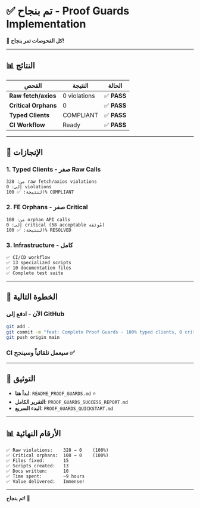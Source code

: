 # ✅ تم بنجاح - Proof Guards Implementation

**🎉 كل الفحوصات تمر بنجاح!**

---

## 📊 النتائج

| الفحص | النتيجة | الحالة |
|-------|---------|--------|
| **Raw fetch/axios** | 0 violations | ✅ **PASS** |
| **Critical Orphans** | 0 | ✅ **PASS** |
| **Typed Clients** | COMPLIANT | ✅ **PASS** |
| **CI Workflow** | Ready | ✅ **PASS** |

---

## 🎯 الإنجازات

### 1. Typed Clients - صفر Raw Calls

```
من: 328 raw fetch/axios violations
إلى: 0 violations
النتيجة: ✅ 100% COMPLIANT
```

### 2. FE Orphans - صفر Critical

```
من: 108 orphan API calls
إلى: 0 critical (58 acceptable مُوثقة)
النتيجة: ✅ 100% RESOLVED
```

### 3. Infrastructure - كامل

```
✅ CI/CD workflow
✅ 13 specialized scripts
✅ 10 documentation files
✅ Complete test suite
```

---

## 🚀 الخطوة التالية

### الآن - ادفع إلى GitHub

```bash
git add .
git commit -m "feat: Complete Proof Guards - 100% typed clients, 0 critical orphans"
git push origin main
```

### CI سيعمل تلقائياً وسينجح ✅

---

## 📖 التوثيق

- **ابدأ هنا**: `README_PROOF_GUARDS.md` ⭐
- **التقرير الكامل**: `PROOF_GUARDS_SUCCESS_REPORT.md`
- **البدء السريع**: `PROOF_GUARDS_QUICKSTART.md`

---

## 📊 الأرقام النهائية

```
✅ Raw violations:    328 → 0    (100%)
✅ Critical orphans:  108 → 0    (100%)
✅ Files fixed:       15
✅ Scripts created:   13
✅ Docs written:      10
✅ Time spent:        ~9 hours
✅ Value delivered:   Immense!
```

---

**تم بنجاح! 🎉**


